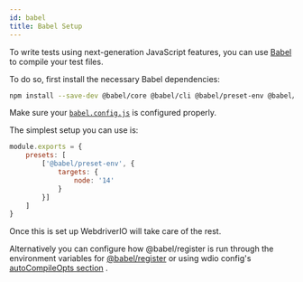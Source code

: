 ```yaml
---
id: babel
title: Babel Setup
---
```


To write tests using next-generation JavaScript features, you can use [Babel](https://babeljs.io) to compile your test files.

To do so, first install the necessary Babel dependencies:

```bash npm2yarn
npm install --save-dev @babel/core @babel/cli @babel/preset-env @babel/register
```

Make sure your [`babel.config.js`](https://babeljs.io/docs/en/config-files) is configured properly.

The simplest setup you can use is:

```js title="babel.config.js"
module.exports = {
    presets: [
        ['@babel/preset-env', {
            targets: {
                node: '14'
            }
        }]
    ]
}
```

Once this is set up WebdriverIO will take care of the rest.

Alternatively you can configure how @babel/register is run through the environment variables for [@babel/register](babel) or using wdio config's [autoCompileOpts section](configurationfile) .
